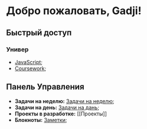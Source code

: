 # Добро пожаловать, Gadji!
## Быстрый доступ

### Универ
- [JavaScript](obsidian://open?vault=Dandamaev&file=200%20Areas%2F220%20Improvement%2FFrontend%2FJavaScript%2FIndex);
- [Coursework](<Курсовая работа.md>);

## Панель Управления
- **Задачи на неделю:** [Задачи на неделю](</Tasks/00 Weekly/Weekly Tasks>);
- **Задачи на день:** [Задачи на дань](</Tasks/01 Daily/Daily Tasks>);
- **Проекты в разработке:** [[Проекты]]
- **Блокноты:** [Заметки](Notes.md);

